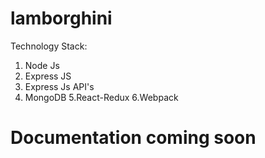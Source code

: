 # lamborghini
Technology Stack:

1. Node Js
2. Express JS
3. Express Js API's
4. MongoDB
5.React-Redux
6.Webpack

# Documentation coming soon



